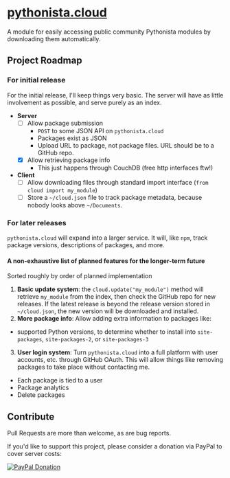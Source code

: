 # [pythonista.cloud](http://pythonista.cloud/)
A module for easily accessing public community Pythonista modules by downloading them automatically.

## Project Roadmap
### For initial release
For the initial release, I'll keep things very basic. The server will have as little involvement as possible, and serve purely as an index.
- **Server**
  - [ ] Allow package submission
    - `POST` to some JSON API on `pythonista.cloud`
    - Packages exist as JSON
    - Upload URL to package, not package files. URL should be to a GitHub repo.
  - [x] Allow retrieving package info
    - This just happens through CouchDB (free http interfaces ftw!)
- **Client**
  - [ ] Allow downloading files through standard import interface (`from cloud import my_module`)
  - [ ] Store a `~/cloud.json` file to track package metadata, because nobody looks above `~/Documents`.

### For later releases
`pythonista.cloud` will expand into a larger service. It will, like `npm`, track package versions, descriptions of packages, and more.

#### A non-exhaustive list of planned features for the longer-term future
Sorted roughly by order of planned implementation

1. **Basic update system**: the `cloud.update("my_module")` method will retrieve `my_module` from the index, then check the GitHub repo for new releases. If the latest release is beyond the release version stored in `~/cloud.json`, the new version will be downloaded and installed.
2. **More package info**: Allow adding extra information to packages like:
  - supported Python versions, to determine whether to install into `site-packages`, `site-packages-2`, or `site-packages-3`
3. **User login system**: Turn `pythonista.cloud` into a full platform with user accounts, etc. through GitHub OAuth. This will allow things like removing packages to take place without contacting me.
  - Each package is tied to a user
  - Package analytics
  - Delete packages

## Contribute
Pull Requests are more than welcome, as are bug reports.

If you'd like to support this project, please consider a donation via PayPal to cover server costs:

[![PayPal Donation](https://www.paypalobjects.com/webstatic/mktg/logo/bdg_now_accepting_pp_2line_w.png)](https://www.paypal.com/cgi-bin/webscr?cmd=_donations&business=Z6PB7YRG6PBN4&lc=US&currency_code=USD)
